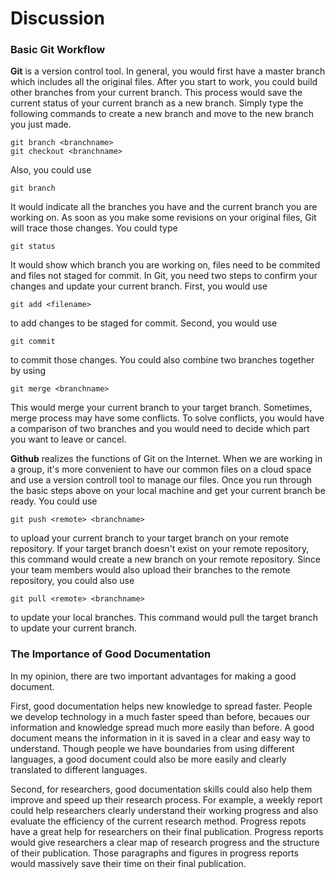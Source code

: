 # Discussion

### Basic Git Workflow  
**Git** is a version control tool. In general, you would first have a master branch which includes all the original files. After you start to work, you could build other branches from your current branch. This process would save the current status of your current branch as a new branch. Simply type the following commands to create a new branch and move to the new branch you just made.  
```  
git branch <branchname>  
git checkout <branchname>  
```  
Also, you could use   
``` 
git branch  
```  
It would indicate all the branches you have and the current branch you are working on. As soon as you make some revisions on your original files, Git will trace those changes. You could type 
```  
git status  
```
It would show which branch you are working on, files need to be commited and files not staged for commit. In Git, you need two steps to confirm your changes and update your current branch. First, you would use 
```  
git add <filename>  
```  
to add changes to be staged for commit. Second, you would use 
```  
git commit  
```   
to commit those changes. You could also combine two branches together by using 
``` 
git merge <branchname>
```  
This would merge your current branch to your target branch. Sometimes, merge process may have some conflicts. To solve conflicts, you would have a comparison of two branches and you would need to decide which part you want to leave or cancel.  

**Github** realizes the functions of Git on the Internet. When we are working in a group, it's more convenient to have our common files on a cloud space and use a version controll tool to manage our files. Once you run through the basic steps above on your local machine and get your current branch be ready. You could use 
```  
git push <remote> <branchname>
```
to upload your current branch to your target branch on your remote repository. If your target branch doesn't exist on your remote repository, this command would create a new branch on your remote repository. Since your team members would also upload their branches to the remote repository, you could also use 
```  
git pull <remote> <branchname>  
```  
to update your local branches. This command would pull the target branch to update your current branch. 
### The Importance of Good Documentation  

In my opinion, there are two important advantages for making a good document.  
    
First, good documentation helps new knowledge to spread faster. People we develop technology in a much faster speed than before, becaues our information and knowledge spread much more easily than before. A good document means the information in it is saved in a clear and easy way to understand. Though people we have boundaries from using different languages, a good document could also be more easily and clearly translated to different languages. 
    
Second, for researchers, good documentation skills could also help them improve and speed up their research process. For example, a weekly report could help researchers clearly understand their working progress and also evaluate the efficiency of the current research method. Progress repots have a great help for researchers on their final publication. Progress reports would give researchers a clear map of research progress and the structure of their publication. Those paragraphs and figures in progress reports would massively save their time on their final publication.   
